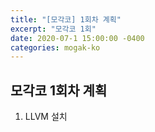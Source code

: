 ```yaml
---
title: "[모각코] 1회차 계획"
excerpt: "모각코 1회"
date: 2020-07-1 15:00:00 -0400
categories: mogak-ko
---
```


## 모각코 1회차 계획

1. LLVM 설치
